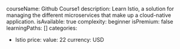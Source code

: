   courseName: Github Course1
  description: Learn Istio, a solution for managing the different microservices that make up a cloud-native application.
  isAvailable: true
  complexity: beginner
  isPremium: false
  learningPaths: []
  categories:
  - Istio
  price:
    value: 22
    currency: USD
